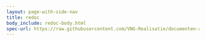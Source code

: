 ```yaml
---
layout: page-with-side-nav
title: redoc
body_include: redoc-body.html
spec-url: https://raw.githubusercontent.com/VNG-Realisatie/documenten-api/stable/1.1.x/src/openapi.yaml
---
```

<redoc spec-url='{{ page.spec-url}}'></redoc>
